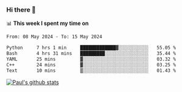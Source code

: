 ### Hi there 👋

📊 **This week I spent my time on**
<!--START_SECTION:waka-->

```txt
From: 08 May 2024 - To: 15 May 2024

Python     7 hrs 1 min     █████████████▓░░░░░░░░░░░   55.05 %
Bash       4 hrs 31 mins   █████████░░░░░░░░░░░░░░░░   35.44 %
YAML       25 mins         ▓░░░░░░░░░░░░░░░░░░░░░░░░   03.32 %
C++        24 mins         ▓░░░░░░░░░░░░░░░░░░░░░░░░   03.25 %
Text       10 mins         ▒░░░░░░░░░░░░░░░░░░░░░░░░   01.43 %
```

<!--END_SECTION:waka-->


[![Paul's github stats](https://github-readme-stats.vercel.app/api?username=mickeyouyou&theme=dracula&show_icons=true)](https://github.com/anuraghazra/github-readme-stats)
